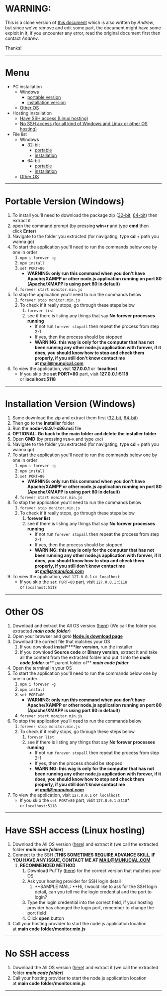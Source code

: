 # WARNING:
This is a clone version of [this document](https://ascxz.ml/munucial/custom/twaqi/shutting-down-twaqi/) which is also written by *Andrew*, but since we've remove and edit some part, the document might have some exploit in it, if you encounter any error, read the original document first then contact *Andrew*.

Thanks!

---

# Menu

*   PC installation
    *   Windows
        *   [portable version](#windows-portable-version)
        *   [installation version](#windows-installation-version)
    *   [Other OS](#other-os)
*   Hosting installation
    *   [Have SSH access (Linux hosting)](#linux-hosting-have-ssh-access)
    *   [No SSH access (for all kind of Windows and Linux or other OS hosting)](#no-ssh-access)
*   File list
    *   Windows
        *   32-bit
            *   [portable](https://files.munucial.com/release/custom/tw-aqi-monitor/tw-aqi-data-monitor-win32-portable.zip)
            *   [installation](https://files.munucial.com/release/custom/tw-aqi-monitor/tw-aqi-data-monitor-win32.zip)
        *   64-bit
            *   [portable](https://files.munucial.com/release/custom/tw-aqi-monitor/tw-aqi-data-monitor-win64-portable.zip)
            *   [installation](https://files.munucial.com/release/custom/tw-aqi-monitor/tw-aqi-data-monitor-win64.zip)
    *   [Other OS](https://files.munucial.com/release/custom/tw-aqi-monitor/tw-aqi-data-monitor.zip)

* * *

# Portable Version (Windows)

1.  To install you'll need to download the package zip ([32-bit](https://files.munucial.com/release/custom/tw-aqi-monitor/tw-aqi-data-monitor-win32-portable.zip), [64-bit](https://files.munucial.com/release/custom/tw-aqi-monitor/tw-aqi-data-monitor-win64-portable.zip)) then extract it
2.  open the command prompt (by pressing **win+r** and type **cmd** then click **Enter**)
3.  Navigate to the folder you extracted (for navigating, type **cd** + path you wanna go)
4.  To start the application you'll need to run the commands below one by one in order
    1.  `npm i forever -g`
    2.  `npm install`
    3.  `set PORT=80`
        *   **WARNING: only run this command when you don't have Apache/XAMPP or other node.js application running on port 80 (Apache/XMAPP is using port 80 in default)**
    4.  `forever start monitor.min.js`
5.  To stop the application you'll need to run the commands below
    1.  `forever stop monitor.min.js`
    2.  To check if it really stops, go through these steps below
        1.  `forever list`
        2.  see if there is listing any things that say **No forever processes running**
            *   If not run `forever stopall` then repeat the process from step 2-1
            *   If yes, then the process should be stopped
            *   **WARNING: this way is only for the computer that has not been running any other node.js application with forever, if it does, you should know how to stop and check them properly, if you still don't know contact me at [mail@munuical.com](mailto:mail@munuical.com)**
6.  To view the application, visit **127.0.0.1** or  **localhost**
    *   If you skip the **set PORT=80** part, visit **127.0.0.1:5118** or **localhost:5118**

* * *

# Installation Version (Windows)

1.  Same download the zip and extract them first ([32-bit](https://files.munucial.com/release/custom/tw-aqi-monitor/tw-aqi-data-monitor-win32.zip), [64-bit](https://files.munucial.com/release/custom/tw-aqi-monitor/tw-aqi-data-monitor-win64.zip))
2.  Then go to the **installer** folder
3.  Run the **node-v8.9.1-x86.msi** file
4.  **OPTIONAL: Go back to the main folder and delete the installer folder**
5.  Open **CMD** (by pressing `WIN+R` and type `cmd`)
6.  Navigate to the folder you extracted (for navigating, type **cd** + path you wanna go)
7.  To start the application you'll need to run the commands below one by one in order
    1.  `npm i forever -g`
    2.  `npm install`
    3.  `set PORT=80`
        *   **WARNING: only run this command when you don't have Apache/XAMPP or other node.js application running on port 80 (Apache/XMAPP is using port 80 in default)**
    4.  `forever start monitor.min.js`
8.  To stop the application you'll need to run the commands below
    1.  `forever stop monitor.min.js`
    2.  To check if it really stops, go through these steps below
        1.  **forever list**
        2.  see if there is listing any things that say **No forever processes running**
            *   If not run `forever stopall` then repeat the process from step 2-1
            *   If yes, then the process should be stopped
            *   **WARNING: this way is only for the computer that has not been running any other node.js application with forever, if it does, you should know how to stop and check them properly, if you still don't know contact me at [_mail@munuical.com_](mailto:mail@munuical.com)**
9.  To view the application, visit `127.0.0.1` or  `localhost`
    *   If you skip the `set PORT=80` part, visit `127.0.0.1:5118` or `localhost:5118`

* * *

# Other OS

1.  Download and extract the All OS version ([here](https://files.munucial.com/release/custom/tw-aqi-monitor/tw-aqi-data-monitor.zip)) (We call the folder you extracted _**main code folder**_)
2.  Open your browser and goto [**Node.js download page**](https://nodejs.org/en/download/)
3.  Download the correct file that matches your OS
    1.  If you download **instal****ler** **version**, run the installer
    2.  If you download **Source code** or **Binary version**, extract it and take all the content from the extracted folder and put it into the _**main code folder**_ or** parent folder of** _**main code folder**_
4.  Open the terminal in your OS
5.  To start the application you'll need to run the commands below one by one in order
    1.  `npm i forever -g`
    2.  `npm install`
    3.  `set PORT=80`
        *   **WARNING: only run this command when you don't have Apache/XAMPP or other node.js application running on port 80 (Apache/XMAPP is using port 80 in default)**
    4.  `forever start monitor.min.js`
6.  To stop the application you'll need to run the commands below
    1.  `forever stop monitor.min.js`
    2.  To check if it really stops, go through these steps below
        1.  `forever list`
        2.  see if there is listing any things that say **No forever processes running**
            *   If not run `forever stopall` then repeat the process from step 2-1
            *   If yes, then the process should be stopped
            *   **WARNING: this way is only for the computer that has not been running any other node.js application with forever, if it does, you should know how to stop and check them properly, if you still don't know contact me at [_mail@munuical.com_](mailto:mail@munuical.com)**
7.  To view the application, visit `127.0.0.1` or  `localhost`
    *   If you skip the `set PORT=80` part, visit `127.0.0.1:5118`* or `localhost:5118`

* * *

# Have SSH access (Linux hosting)

1.  Download the All OS version ([here](https://files.munucial.com/release/custom/tw-aqi-monitor/tw-aqi-data-monitor.zip)) and extract it (we call the extracted folder **_main code folder_**)
2.  Connect to the SSH (**THIS SOMETIMES REQUIRE ADVANCE SKILL, IF YOU HAVE ANY ISSUE, CONTACT ME AT [MAIL@MUNUCIAL.COM](mailto:MAIL@MUNUCIAL.COM)**
    1.  **RECOMMENDED METHOD**
        1.  Download PuTTy ([here](https://www.chiark.greenend.org.uk/~sgtatham/putty/latest.html)) for the correct version that matches your OS
        2.  Ask your hosting provider for SSH login detail
            1.  **SAMPLE MAIL: **Hi, I would like to ask for the SSH login detail, can you tell me the login credential and the port to login?
        3.  Type the login credential into the correct field, if your hosting provider has changed the login port, remember to change the port field
        4.  Click **open** button
3.  Call your hosting provider to start the node.js application location at **main code folder/monitor.min.js**

* * *

# No SSH access

1.  Download the All OS version ([here](https://files.munucial.com/release/custom/tw-aqi-monitor/tw-aqi-data-monitor.zip)) and extract it (we call the extracted folder **_main code folder_**)
2.  Call your hosting provider to start the node.js application location at **main code folder/monitor.min.js**

---
